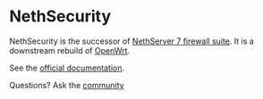 # NethSecurity

NethSecurity is the successor of [NethServer 7 firewall suite](https://docs.nethserver.org/).
It is a downstream rebuild of [OpenWrt](https://openwrt.org/).

See the [official documentation](https://nethserver.github.io/nethsecurity/).

Questions? Ask the [community](https://community.nethserver.org/)
